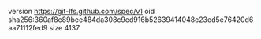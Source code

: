 version https://git-lfs.github.com/spec/v1
oid sha256:360af8e89bee484da308c9ed916b52639414048e23ed5e76420d6aa71112fed9
size 4137
